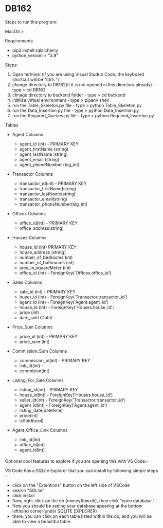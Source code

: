 # DB162

Steps to run this program:

MacOS >

Requirements

- pip3 install sqlalchemy
- python_version = "3.9"

Steps:

1.  Open terminal (if you are using Visual Studuo Code, the keyboard shortcut will be "ctrl~")
2.  change directory to DB162(if it is not opened in this directory already) - type > cd DB162
3.  chnage directory to backend folder - type > cd backend
4.  initilize virtual environment - type > pipenv shell
5.  run the Table_Skeleton.py file - type > python Table_Skeleton.py
6.  run the Data_Insertion.py file - type > python Data_Insertion.py
7.  run the Required_Queries.py file - type > python Required_Insertion.py

Tables

- Agent
  Columns

  - agent_id (int) - PRIMARY KEY
  - agent_firstName (string)
  - agent_lastName (string)
  - agent_email (string)
  - agent_phoneNumber (big_int)

- Transactor
  Columns

  - transactor_id(int) - PRIMARY KEY
  - transactor_firstName(string)
  - transactor_lastName(string)
  - transactor_email(string)
  - transactor_phoneNumber(big_int)

- Offices
  Columns

  - office_id(int) - PRIMARY KEY
  - office_address(string)

- Houses
  Columns

  - house_id (int) PRIMARY KEY
  - house_address (string)
  - number_of_bedrooms (int)
  - number_of_bathrooms (int)
  - area_in_squareMeter (int)
  - office_id (int) - ForeignKey('Offices.office_id')

- Sales
  Columns

  - sale_id (int) - PRIMARY KEY
  - buyer_id (int) - ForeignKey('Transactor.transactor_id')
  - agent_id (int) - ForeignKey('Agent.agent_id')
  - house_id (int) - ForeignKey('Houses.house_id')
  - price (int)
  - date_sold (Date)

- Price_Sum
  Columns

  - price_id (int) - PRIMARY KEY
  - price_sum (int)

- Commission_Sum
  Columns

  - commission_id(int) - PRIMARY KEY
  - link_id(int) -
  - commision(int)

- Listing_For_Sale
  Columns

  - listing_id(int) - PRIMARY KEY
  - house_id(int) - ForeignKey('Houses.house_id')
  - seller_id(int) - ForeignKey('Transactor.transactor_id')
  - agent_id(int) - ForeignKey('Agent.agent_id')
  - listing_date(datetime)
  - price(int)
  - isSold(bool)

- Agent_Office_Link
  Columns
  - link_id(int)
  - office_id(int)
  - agent_id(int)

####

Optional cool features to explore if you are opening this with VS Code:-

VS Code has a SQLite Explorer that you can install by following simple steps -

- click on the "Extentions" button on the left side of VSCode
- search "SQLite"
- click install
- Now, right-click on the db (moneyflow.db), then click "open database."
- Now you should be seeing your database apearing at the bottom lefthand corner(under SQLITE EXPLORER)
- there, you can click on each table listed within the db, and you will be able to view a beautiful table.
